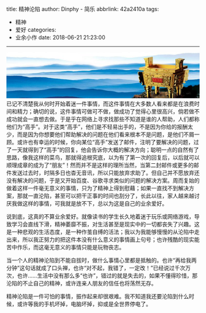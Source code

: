 title: 精神沦陷
author: Dinphy - 简乐
abbrlink: 42a2410a
tags:
  - 精神
  - 爱好
categories:
  - 业余小作
date: 2018-06-21 21:23:00
---
![](https://raw.githubusercontent.com/dinphy/dinphy.github.io/master/images/2018-621.PNG)已记不清楚我从何时开始着迷一件事情，而这件事情在大多数人看来都是在浪费时间和精力；确切的说，这件事情可做可不做，做成功了觉得心里很高兴，倘若做不成功就会一直想去做。于是乎在网络上寻求找那些不知道是谁的人帮助，人们都称他们为“高手”。对于这类“高手”，他们是不轻易出手的，不是因为你给的报酬太少，而是因为你想要他们帮助解决的问题在他们看来根本不是问题，是他们不屑一顾。或许也有幸运的时候，你向某位“高手”发送了邮件，注明了要解决的问题，过了一天就得到了“高手”的回复，他会告诉你大概的解决方向；聪明一点的自然有了思路，像我这样的菜鸟，那就得追根究底，以为有了第一次的回复后，以后就可以顺理成章的成为了“朋友”！然而并不是这样的理所当然，当第二封邮件或更多的邮件发送过去时，时隔多日也杳无音讯，所以只能放弃求助了。但自己并不愿放弃还没有解决的问题，于是又开始百度、谷歌寻求类似的问题的解决方案。周而复始的做着这样一件毫无意义的事情，只为了精神上得到慰藉；如果一直找不到解决方案，那就一直沦陷，甚至可以把干正事的时间也刮分了，长此以往，家人越来越讨厌我做这样的事情，可我就是放不下，总以为这是自己的业余爱好。

说到底，这真的不算业余爱好。就像读书的学生长久地着迷于玩乐或网络游戏，导致学习会直线下滑，精神萎靡不振，对生活甚至是现实中的一切都丧失了兴趣。这是一种悲观的生活态度，是一种作茧自缚的活法；我以为我能够慢慢的从沦陷中走出来，所以我正努力的把这件本没有什么意义的事情画上句号；也许残酷的现实能苦中作乐，而这毫无意义的事情只能是玩物丧志。

当一个人的精神沦陷到不能自拔时，做什么事情心里都是抵触的。也许“再给我两分钟”这句话就成了口头禅，也许“对不起，我错了，一定改！”已经说过千次万次，也许……生活中没有那么多“也许”，错过的就是失去的，如果不懂得珍惜，那沦陷的不止自己的精神，或许连亲人朋友的信任也将荡然无存。

精神沦陷是一件可怕的事情，振作起来却很艰难。我不知道我还要沦陷到什么时候，或许等我的手机坏掉，电脑坏掉，抑或是全世界停电了。